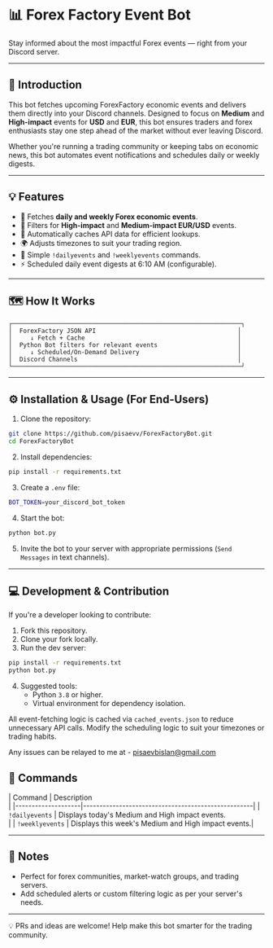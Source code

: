 # 📊 Forex Factory Event Bot

Stay informed about the most impactful Forex events — right from your 
Discord server.

---

## 📝 Introduction

This bot fetches upcoming ForexFactory economic events and delivers them 
directly into your Discord channels. Designed to focus on **Medium** and 
**High-impact** events for **USD** and **EUR**, this bot ensures traders 
and forex enthusiasts stay one step ahead of the market without ever 
leaving Discord.

Whether you're running a trading community or keeping tabs on economic 
news, this bot automates event notifications and schedules daily or weekly 
digests.

---

## 💡 Features

- 📅 Fetches **daily and weekly Forex economic events**.
- 🔔 Filters for **High-impact** and **Medium-impact EUR/USD** events.
- 🧠 Automatically caches API data for efficient lookups.
- 🌍 Adjusts timezones to suit your trading region.
- 🤖 Simple `!dailyevents` and `!weeklyevents` commands.
- ⚡ Scheduled daily event digests at 6:10 AM (configurable).

---

## 🗺️ How It Works
```
┌───────────────────────────────────────────────────────────────┐
│  ForexFactory JSON API                                       │
│     ↓ Fetch + Cache                                          │
│  Python Bot filters for relevant events                      │
│     ↓ Scheduled/On-Demand Delivery                           │
│  Discord Channels                                            │
└───────────────────────────────────────────────────────────────┘
```

---

## ⚙️ Installation & Usage (For End-Users)

1. Clone the repository:
```bash
git clone https://github.com/pisaevv/ForexFactoryBot.git
cd ForexFactoryBot
```

2. Install dependencies:
```bash
pip install -r requirements.txt
```

3. Create a `.env` file:
```bash
BOT_TOKEN=your_discord_bot_token
```

4. Start the bot:
```bash
python bot.py
```

5. Invite the bot to your server with appropriate permissions (`Send 
Messages` in text channels).

---

## 💻 Development & Contribution

If you're a developer looking to contribute:

1. Fork this repository.
2. Clone your fork locally.
3. Run the dev server:
```bash
pip install -r requirements.txt
python bot.py
```

4. Suggested tools:
   - Python `3.8` or higher.
   - Virtual environment for dependency isolation.

All event-fetching logic is cached via `cached_events.json` to reduce 
unnecessary API calls. Modify the scheduling logic to suit your timezones 
or trading habits.

Any issues can be relayed to me at - pisaevbislan@gmail.com

## 📢 Commands

| Command            | Description                                        
|
|--------------------|----------------------------------------------------|
| `!dailyevents`     | Displays today's Medium and High impact events.    
|
| `!weeklyevents`    | Displays this week's Medium and High impact 
events.|

---

## 📌 Notes

- Perfect for forex communities, market-watch groups, and trading servers.
- Add scheduled alerts or custom filtering logic as per your server's 
needs.

---

💡 PRs and ideas are welcome! Help make this bot smarter for the trading 
community.
